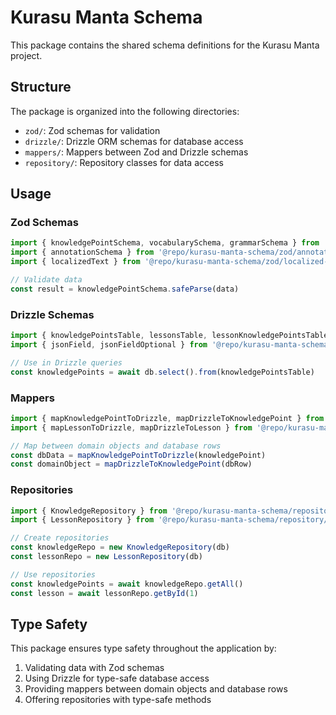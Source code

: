 # Kurasu Manta Schema

This package contains the shared schema definitions for the Kurasu Manta project.

## Structure

The package is organized into the following directories:

- `zod/`: Zod schemas for validation
- `drizzle/`: Drizzle ORM schemas for database access
- `mappers/`: Mappers between Zod and Drizzle schemas
- `repository/`: Repository classes for data access

## Usage

### Zod Schemas

```typescript
import { knowledgePointSchema, vocabularySchema, grammarSchema } from '@repo/kurasu-manta-schema/zod/knowledge'
import { annotationSchema } from '@repo/kurasu-manta-schema/zod/annotation'
import { localizedText } from '@repo/kurasu-manta-schema/zod/localized-text'

// Validate data
const result = knowledgePointSchema.safeParse(data)
```

### Drizzle Schemas

```typescript
import { knowledgePointsTable, lessonsTable, lessonKnowledgePointsTable } from '@repo/kurasu-manta-schema/drizzle/schema'
import { jsonField, jsonFieldOptional } from '@repo/kurasu-manta-schema/drizzle/utils'

// Use in Drizzle queries
const knowledgePoints = await db.select().from(knowledgePointsTable)
```

### Mappers

```typescript
import { mapKnowledgePointToDrizzle, mapDrizzleToKnowledgePoint } from '@repo/kurasu-manta-schema/mappers/knowledge'
import { mapLessonToDrizzle, mapDrizzleToLesson } from '@repo/kurasu-manta-schema/mappers/lesson'

// Map between domain objects and database rows
const dbData = mapKnowledgePointToDrizzle(knowledgePoint)
const domainObject = mapDrizzleToKnowledgePoint(dbRow)
```

### Repositories

```typescript
import { KnowledgeRepository } from '@repo/kurasu-manta-schema/repository/knowledge'
import { LessonRepository } from '@repo/kurasu-manta-schema/repository/lesson'

// Create repositories
const knowledgeRepo = new KnowledgeRepository(db)
const lessonRepo = new LessonRepository(db)

// Use repositories
const knowledgePoints = await knowledgeRepo.getAll()
const lesson = await lessonRepo.getById(1)
```

## Type Safety

This package ensures type safety throughout the application by:

1. Validating data with Zod schemas
2. Using Drizzle for type-safe database access
3. Providing mappers between domain objects and database rows
4. Offering repositories with type-safe methods